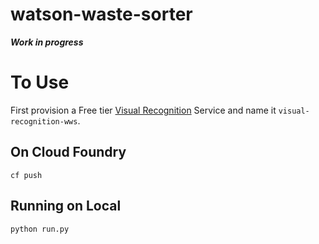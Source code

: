 # watson-waste-sorter
***Work in progress***

# To Use

First provision a Free tier [Visual Recognition](https://console.bluemix.net/catalog/services/visual-recognition) 
Service and name it `visual-recognition-wws`.

## On Cloud Foundry
```
cf push
```

## Running on Local
```
python run.py
```
